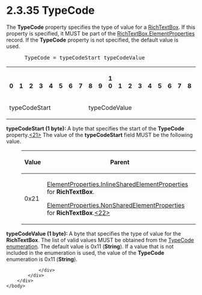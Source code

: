<html dir="LTR" xmlns:mshelp="http://msdn.microsoft.com/mshelp" xmlns:ddue="http://ddue.schemas.microsoft.com/authoring/2003/5" xmlns:xlink="http://www.w3.org/1999/xlink" xmlns:tool="http://www.microsoft.com/tooltip">
    <head>
        <meta http-equiv="Content-Type" content="text/html; CHARSET=utf-8"></meta>
        <meta name="save" content="history"></meta>
        <title>2.3.35 TypeCode</title>
        <xml>
            <mshelp:toctitle title="2.3.35 TypeCode"></mshelp:toctitle>
            <mshelp:rltitle title="[MS-RPL]: TypeCode"></mshelp:rltitle>
            <mshelp:keyword index="A" term="2033ee0a-00cc-4616-8fdf-e1b3fc070069"></mshelp:keyword>
            <mshelp:attr name="DCSext.ContentType" value="open specification"></mshelp:attr>
            <mshelp:attr name="AssetID" value="2033ee0a-00cc-4616-8fdf-e1b3fc070069"></mshelp:attr>
            <mshelp:attr name="TopicType" value="kbRef"></mshelp:attr>
            <mshelp:attr name="DCSext.Title" value="[MS-RPL]: TypeCode" />
        </xml>
    </head>
    <body>
        <div id="header">
            <h1 class="heading">2.3.35 TypeCode</h1>
        </div>
        <div id="mainSection">
            <div id="mainBody">
                <div id="allHistory" class="saveHistory"></div>
                <div id="sectionSection0" class="section" name="collapseableSection">
                    

<p>The <b>TypeCode</b> property specifies the type of value for
a <a href="e1999254-e8d4-4998-8ef5-00e0991ab9c7.html">RichTextBox</a>. If this
property is specified, it MUST be part of the <a href="d7f6cef2-01c6-4562-a4a0-5f205d79963e.html">RichTextBox.ElementProperties</a>
record. If the <b>TypeCode</b> property is not specified, the default value is
used.           </p>

<dl>
<dd>
<div><pre> TypeCode = typeCodeStart typeCodeValue
</pre></div>
</dd></dl>

<table>
 <tr>
  <th><p><br>0</p></th>
  <th><p><br>1</p></th>
  <th><p><br>2</p></th>
  <th><p><br>3</p></th>
  <th><p><br>4</p></th>
  <th><p><br>5</p></th>
  <th><p><br>6</p></th>
  <th><p><br>7</p></th>
  <th><p><br>8</p></th>
  <th><p><br>9</p></th>
  <th><p>1<br>0</p></th>
  <th><p><br>1</p></th>
  <th><p><br>2</p></th>
  <th><p><br>3</p></th>
  <th><p><br>4</p></th>
  <th><p><br>5</p></th>
  <th><p><br>6</p></th>
  <th><p><br>7</p></th>
  <th><p><br>8</p></th>
  <th><p><br>9</p></th>
  <th><p>2<br>0</p></th>
  <th><p><br>1</p></th>
  <th><p><br>2</p></th>
  <th><p><br>3</p></th>
  <th><p><br>4</p></th>
  <th><p><br>5</p></th>
  <th><p><br>6</p></th>
  <th><p><br>7</p></th>
  <th><p><br>8</p></th>
  <th><p><br>9</p></th>
  <th><p>3<br>0</p></th>
  <th><p><br>1</p></th>
 </tr>
 <tr>
  <td colspan="8">
  <p>typeCodeStart</p>
  </td>
  <td colspan="8">
  <p>typeCodeValue</p>
  </td>
  
 </tr>
</table>

<p><b>typeCodeStart (1 byte): </b>A byte that specifies
the start of the <b>TypeCode</b> property.<a id="Appendix_A_Target_21"></a><a href="1d022514-2a2f-41df-b2f8-36f19e474fa5.html#Appendix_A_21" aria-label="Product behavior note 21">&lt;21&gt;</a> The value
of the <b>typeCodeStart</b> field MUST be the following value.</p>

<dl>
<dd>
<table>
 <thead>
  <tr>
   <th>
   <p>Value</p>
   </th>
   <th>
   <p>Parent</p>
   </th>
  </tr>
 </thead>
 <tr>
  <td>
  <p>0x21</p>
  </td>
  <td>
  <p><a href="23d76278-cee5-45ee-a361-a9d94d6d3300.html">ElementProperties.InlineSharedElementProperties</a>
  for <b>RichTextBox</b>.</p>
  <p><a href="1b1b7882-84bb-47d4-a3d2-b020b8d23d7a.html">ElementProperties.NonSharedElementProperties</a>
  for <b>RichTextBox</b>.<a id="Appendix_A_Target_22"></a><a href="1d022514-2a2f-41df-b2f8-36f19e474fa5.html#Appendix_A_22" aria-label="Product behavior note 22">&lt;22&gt;</a></p>
  </td>
 </tr>
</table>
</dd></dl>

<p><b>typeCodeValue (1 byte): </b>A byte that specifies
the type of value for the <b>RichTextBox</b>. The list of valid values MUST be
obtained from the <a href="b5b6a9a8-765b-4ff5-a6be-01fbf48f953b.html">TypeCode</a>
<a href="75ae48f7-746b-4b41-919c-6699fa28b3ef.html#gt_846463b5-421c-4d6b-8d82-79d44db666fa">enumeration</a>. The default
value is 0x11 (<b>String</b>). If a value that is not included in the
enumeration is used, the value of the <b>TypeCode</b> enumeration is 0x11 (<b>String</b>).</p>


                </div>
            </div>
        </div>
    </body>
</html>